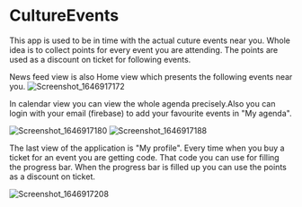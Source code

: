 # CultureEvents

This app is used to be in time with the actual cuture events near you.
Whole idea is to collect points for every event you are attending.
The points are used as a discount on ticket for following events.

News feed view is also Home view which presents the following events near you.
![Screenshot_1646917172](https://user-images.githubusercontent.com/49244150/157667087-fe91cb94-ebec-4098-bc84-74bddd40b759.png)

In calendar view you can view the whole agenda precisely.Also you can login with your email (firebase) to add your favourite events in "My agenda".

![Screenshot_1646917180](https://user-images.githubusercontent.com/49244150/157668261-ec9e9ff5-c934-4ed2-9279-954374026217.png)
![Screenshot_1646917188](https://user-images.githubusercontent.com/49244150/157668284-c8f30f74-686f-4b34-8f44-3859dd761594.png)

The last view of the application is "My profile".
Every time when you buy a ticket for an event you are getting code.
That code you can use for filling the progress bar.
When the progress bar is filled up you can use the points as a discount on ticket.

![Screenshot_1646917208](https://user-images.githubusercontent.com/49244150/157669519-3e5f4f10-e9e6-4d8e-8805-8251923ddc86.png)
